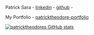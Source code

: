 Patrick Sara - [linkedin](https://www.linkedin.com/in/patrick-sara-8186a3170/) - [github](https://github.com/patricktheodore) - 

My Portfolio - [patricktheodore-portfolio](https://patricktheodore.github.io/patricktheodore-portfolio/)

[![patricktheodores GitHub stats](https://github-readme-stats.vercel.app/api?username=patricktheodore&theme=dark&show_icons=true)](https://github.com/patricktheodore/github-readme-stats)

